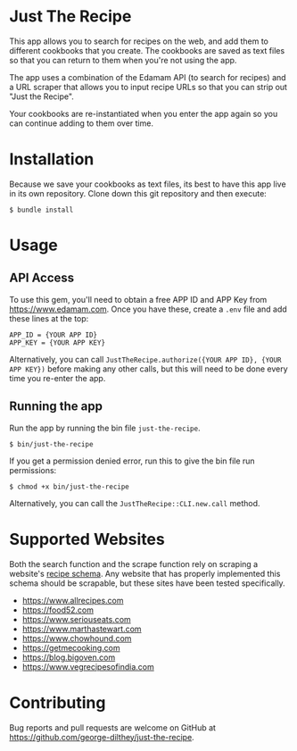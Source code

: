 # Just The Recipe

This app allows you to search for recipes on the web, and add them to different cookbooks that you create. The cookbooks are saved as text files so that you can return to them when you're not using the app. 

The app uses a combination of the Edamam API (to search for recipes) and a URL scraper that allows you to input recipe URLs so that you can strip out "Just the Recipe".

Your cookbooks are re-instantiated when you enter the app again so you can continue adding to them over time.

# Installation

Because we save your cookbooks as text files, its best to have this app live in its own repository. Clone down this git repository and then execute:

    $ bundle install

# Usage

## API Access

To use this gem, you'll need to obtain a free APP ID and APP Key from https://www.edamam.com. Once you have these, create a `.env` file and add these lines at the top:

    APP_ID = {YOUR APP ID}
    APP_KEY = {YOUR APP KEY}

Alternatively, you can call `JustTheRecipe.authorize({YOUR APP ID}, {YOUR APP KEY})` before making any other calls, but this will need to be done every time you re-enter the app.

## Running the app

Run the app by running the bin file `just-the-recipe`.
    
    $ bin/just-the-recipe

If you get a permission denied error, run this to give the bin file run permissions:

    $ chmod +x bin/just-the-recipe

Alternatively, you can call the `JustTheRecipe::CLI.new.call` method.

# Supported Websites

Both the search function and the scrape function rely on scraping a website's [recipe schema](https://schema.org/Recipe). Any website that has properly implemented this schema should be scrapable, but these sites have been tested specifically.


* https://www.allrecipes.com
* https://food52.com
* https://www.seriouseats.com
* https://www.marthastewart.com
* https://www.chowhound.com
* https://getmecooking.com
* https://blog.bigoven.com
* https://www.vegrecipesofindia.com


# Contributing

Bug reports and pull requests are welcome on GitHub at https://github.com/george-dilthey/just-the-recipe.
